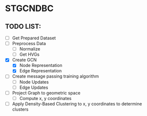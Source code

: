 # STGCNDBC

## TODO LIST:

- [ ] Get Prepared Dataset
- [ ] Preprocess Data
    - [ ] Normalize
    - [ ] Get HVGs
- [X] Create GCN
    - [X] Node Representation
    - [X] Edge Representation
- [ ] Create message passing training algorithm    
    - [ ] Node Updates
    - [ ] Edge Updates
- [ ] Project Graph to geometric space
    - [ ] Compute x, y coordinates
- [ ] Apply Density-Based Clustering to x, y coordinates to determine clusters